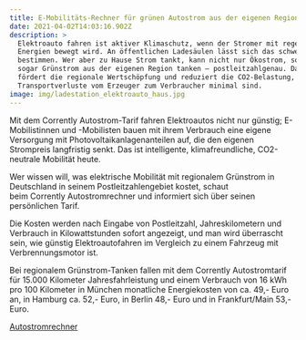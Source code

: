 ```yaml
---
title: E-Mobilitäts-Rechner für grünen Autostrom aus der eigenen Region
date: 2021-04-02T14:03:16.902Z
description: >
  Elektroauto fahren ist aktiver Klimaschutz, wenn der Stromer mit regenerativen
  Energien bewegt wird. An öffentlichen Ladesäulen lässt sich das schwer
  bestimmen. Wer aber zu Hause Strom tankt, kann nicht nur Ökostrom, sondern
  sogar Grünstrom aus der eigenen Region tanken ­– postleitzahlgenau. Das
  fördert die regionale Wertschöpfung und reduziert die CO2-Belastung, weil
  Transportverluste vom Erzeuger zum Verbraucher minimal sind. 
image: img/ladestation_elektroauto_haus.jpg
---
```

Mit dem Corrently Autostrom-Tarif fahren Elektroautos nicht nur günstig; E-Mobilistinnen und -Mobilisten bauen mit ihrem Verbrauch eine eigene Versorgung mit Photovoltaikanlagenanteilen auf, die den eigenen Strompreis langfristig senkt. Das ist intelligente, klimafreundliche, CO2-neutrale Mobilität heute. 

Wer wissen will, was elektrische Mobilität mit regionalem Grünstrom in Deutschland in seinem Postleitzahlengebiet kostet, schaut beim Corrently Autostromrechner und informiert sich über seinen persönlichen Tarif.  

Die Kosten werden nach Eingabe von Postleitzahl, Jahreskilometern und Verbrauch in Kilowattstunden sofort angezeigt, und man wird überrascht sein, wie günstig Elektroautofahren im Vergleich zu einem Fahrzeug mit Verbrennungsmotor ist. 

Bei regionalem Grünstrom-Tanken fallen mit dem Corrently Autostromtarif für 15.000 Kilometer Jahresfahrleistung und einem Verbrauch von 16 kWh pro 100 Kilometer in München monatliche Energiekosten von ca. 49,- Euro an, in Hamburg ca. 52,- Euro, in Berlin 48,- Euro und in Frankfurt/Main 53,- Euro.

<html>
<a href="/oekostrom/auto.html" title="Ladestrom Rechner" class="btn btn-default">Autostromrechner</a>
</html>